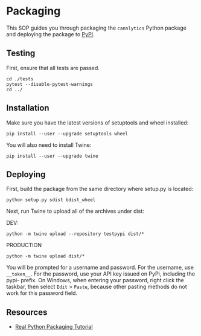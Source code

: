 <!-- | Cannlytics SOP-0010 |  |
|---------------------|--|
| Title | Packaging |
| Version | 1.0.0 |
| Created At | 2023-07-18 |
| Updated At | 2023-07-18 |
| Review Period | Annual |
| Last Review | 2023-07-18 |
| Author | Keegan Skeate, Founder |
| Approved by | Keegan Skeate, Founder |
| Status | Active | -->

# Packaging

This SOP guides you through packaging the `cannlytics` Python package and deploying the package to [PyPI](https://pypi.org).

## Testing

First, ensure that all tests are passed.

```shell
cd ./tests
pytest --disable-pytest-warnings
cd ../
```

## Installation

Make sure you have the latest versions of setuptools and wheel installed:

```shell
pip install --user --upgrade setuptools wheel
```

You will also need to install Twine:

```shell
pip install --user --upgrade twine
```

## Deploying

First, build the package from the same directory where setup.py is located:

```shell
python setup.py sdist bdist_wheel
```

Next, run Twine to upload all of the archives under dist:

DEV:

 ```shell
python -m twine upload --repository testpypi dist/*
 ```

 PRODUCTION

```shell
python -m twine upload dist/*
 ```

You will be prompted for a username and password. For the username, use `__token__`. For the password, use your API key issued on PyPi, including the pypi- prefix. On Windows, when entering your password, right click the taskbar, then select `Edit` > `Paste`, because other pasting methods do not work for this password field.

## Resources

- [Real Python Packaging Tutorial](https://realpython.com/pypi-publish-python-package/)
